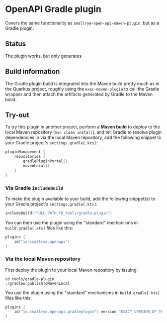 # OpenAPI Gradle plugin

Covers the same functionality as `smallrye-open-api-maven-plugin`, but
as a Gradle plugin.

## Status

The plugin works, but only generates 

## Build information

The Gradle plugin build is integrated into the Maven build pretty much
as in the Quarkus project, roughly using the `exec-maven-plugin` to
call the Gradle wrapper and then attach the artifacts generated by
Gradle to the Maven build.

## Try-out

To try this plugin in another project, perform a **Maven build** to
deploy to the local Maven repository (`mvn clean install`), and tell
Gradle to resolve plugin dependencies in via the local Maven repository,
add the following snippet to your Gradle project's `settings.gradle[.kts]`:

```kotlin
pluginManagement {
    repositories {
        gradlePluginPortal()
        mavenLocal()
    }
}
```

### Via Gradle `includeBuild`

To make the plugin available to your build, add the following snippet(s)
to your Gradle project's `settings.gradle[.kts]`:

```kotlin
includeBuild("FULL_PATH_TO_tools/gradle-plugin")
```

You can then use the plugin using the "standard" mechanisms in
`build.gradle[.kts]` files like this:

```kotlin
plugins {
    id("io.smallrye.openapi")
}
```

### Via the local Maven repository

First deploy the plugin to your local Maven repository by issuing:

```shell
cd tools/gradle-plugin
./gradlew publishToMavenLocal
```

You use the plugin using the "standard" mechanisms in
`build.gradle[.kts]` files like this:

```kotlin
plugins {
    id("io.smallrye.openapi.gradleplugin") version "EXACT_VERSION_OF_THE_PROJECT"
}
```
